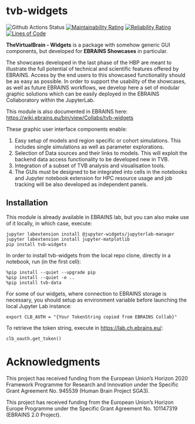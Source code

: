 # tvb-widgets
![Github Actions Status](https://sonarcloud.io/api/project_badges/measure?project=the-virtual-brain_tvb-widgets&metric=alert_status) 
[![Maintainability Rating](https://sonarcloud.io/api/project_badges/measure?project=the-virtual-brain_tvb-widgets&metric=sqale_rating)](https://sonarcloud.io/summary/new_code?id=the-virtual-brain_tvb-widgets)
[![Reliability Rating](https://sonarcloud.io/api/project_badges/measure?project=the-virtual-brain_tvb-widgets&metric=reliability_rating)](https://sonarcloud.io/summary/new_code?id=the-virtual-brain_tvb-widgets) 
[![Lines of Code](https://sonarcloud.io/api/project_badges/measure?project=the-virtual-brain_tvb-widgets&metric=ncloc)](https://sonarcloud.io/summary/new_code?id=the-virtual-brain_tvb-widgets)


**TheVirtualBrain - Widgets** is a package with somehow generic GUI components, 
but developed for **EBRAINS Showcases** in particular.

The showcases developed in the last phase of the HBP are meant to illustrate 
the full potential of technical and scientific features offered by EBRAINS. 
Access by the end users to this showcased functionality should be as easy as 
possible. In order to support the usability of the showcases, as well as future 
EBRAINS workflows, we develop here a set of modular graphic solutions which 
can be easily deployed in the EBRAINS Collaboratory within the JupyterLab. 

This module is also documented in EBRAINS here: https://wiki.ebrains.eu/bin/view/Collabs/tvb-widgets

These graphic user interface components enable:
 1. Easy setup of models and region specific or cohort simulations. This includes single simulations as well as parameter explorations.
 2. Selection of Data sources and their links to models. This will exploit the backend data access functionality to be developed new in TVB.
 3. Integration of a subset of TVB analysis and visualisation tools.
 4. The GUIs must be designed to be integrated into cells in the notebooks and Jupyter notebook extension for HPC resource usage and job tracking will be also developed as independent panels.

## Installation

This module is already available in EBRAINS lab,
but you can also make use of it locally, in which case, execute:

    jupyter labextension install @jupyter-widgets/jupyterlab-manager
    jupyter labextension install jupyter-matplotlib
    pip install tvb-widgets

In order to install tvb-widgets from the local repo clone, directly in a notebook, run (in the first cell): 

    %pip install --quiet --upgrade pip
    %pip install --quiet -e ..
    %pip install tvb-data

For some of our widgets, where connection to EBRAINS storage is necessary, 
you should setup as environment variable before launching the local Jupyter Lab instance:

    export CLB_AUTH = "{Your TokenString copied from EBRAINS Collab}"

To retrieve the token string, execute in https://lab.ch.ebrains.eu/:

    clb_oauth.get_token()

#  Acknowledgments
This project has received funding from the European Union’s Horizon 2020 Framework Programme for Research and Innovation under the Specific Grant Agreement No. 945539 (Human Brain Project SGA3).

This project has received funding from the European Union’s Horizon Europe Programme under the Specific Grant Agreement No. 101147319 (EBRAINS 2.0 Project).

